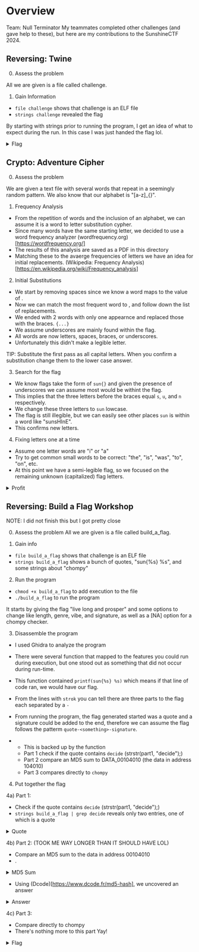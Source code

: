 # Overview

Team: Null Terminator
My teammates completed other challenges (and gave help to these), but here are my contributions to the SunshineCTF 2024.

## Reversing: Twine

0) Assess the problem
   
All we are given is a file called challenge.

1) Gain Information 
- `file challenge` shows that challenge is an ELF file
- `strings challenge` revealed the flag

By starting with strings prior to running the program, I get an idea of what to expect during the run. In this case I was just handed the flag lol.

<details>
  <summary>Flag</summary>

  - flag{youd_be_better_off_reading_the_source_code_directly_but_i_guess_this_is_fine}

</details>


## Crypto: Adventure Cipher

0) Assess the problem
   
We are given a text file with several words that repeat in a seemingly random pattern. We also know that our alphabet is "[a-z]_{}<space>".

1) Frequency Analysis
- From the repetition of words and the inclusion of an alphabet, we can assume it is a word to letter substitution cypher. 
- Since many words have the same starting letter, we decided to use a word frequency analyzer (wordfrequency.org)[https://wordfrequency.org/]
- The results of this analysis are saved as a PDF in this directory
- Matching these to the avaerge frequencies of letters we have an idea for initial replacements. (Wikipedia: Frequency Analysis)[https://en.wikipedia.org/wiki/Frequency_analysis]

2) Initial Substitutions
- We start by removing spaces since we know a word maps to the value of <space>. 
- Now we can match the most frequent word to <space>, and follow down the list of replacements.
- We ended with 2 words with only one appearnce and replaced those with the braces. `{...}`
- We assume underscores are mainly found within the flag.
- All words are now letters, spaces, braces, or underscores.
- Unfortunately this didn't make a legible letter.

TIP: Substitute the first pass as all capital letters. When you confirm a substitution change them to the lower case answer.

3) Search for the flag
- We know flags take the form of `sun{}` and given the presence of underscores we can assume most would be withint the flag.
- This implies that the three letters before the braces equal `s`, `u`, and `n` respectively.
- We change these three letters to `sun` lowcase.
- The flag is still illegible, but we can easily see other places `sun` is within a word like "sunsHInE".
- This confirms new letters. 

4) Fixing letters one at a time
- Assume one letter words are "i" or "a"
- Try to get common small words to be correct: "the", "is", "was", "to", "on", etc.
- At this point we have a semi-legible flag, so we focused on the remaining unknown (capitalized) flag letters.

<details>
  <summary>Profit</summary>

  - sun{the_almighty_alaric_and_blaze}

</details>

## Reversing: Build a Flag Workshop

NOTE: I did not finish this but I got pretty close

0) Assess the problem
All we are given is a file called build_a_flag.

1) Gain info
- `file build_a_flag` shows that challenge is an ELF file
- `strings build_a_flag` shows a bunch of quotes, "sun{%s} %s", and some strings about "chompy"

2) Run the program
- `chmod +x build_a_flag` to add execution to the file
- `./build_a_flag` to run the program

It starts by giving the flag "live long and prosper" and some options to change like length, genre, vibe, and signature, as well as a [NA] option for a chompy checker. 

3) Disassemble the program
- I used Ghidra to analyze the program
- There were several function that mapped to the features you could run during execution, but one stood out as something that did not occur during run-time.

- This function contained `printf(sun{%s} %s)` which means if that line of code ran, we would have our flag.
- From the lines with `strok` you can tell there are three parts to the flag each separated by a `-`
- From running the program, the flag generated started was a quote and a signature could be added to the end, therefore we can assume the flag follows the patterm `quote-<something>-signature`.
- - This is backed up by the function
  - Part 1 check if the quote contains `decide` (strstr(part1, "decide");)
  - Part 2 compare an MD5 sum to DATA_00104010 (the data in address 104010)
  - Part 3 compares directly to `chompy`

4) Put together the flag

4a) Part 1:
 -  Check if the quote contains `decide` (strstr(part1, "decide");)
 -  `strings build_a_flag | grep decide` reveals only two entries, one of which is a quote
<details>
  <summary>Quote</summary>

  - all_we_have_to_decide_is_what_to_do_with_the_time_given_to_us

</details>

4b) Part 2: (TOOK ME WAY LONGER THAN IT SHOULD HAVE LOL)
 - Compare an MD5 sum to the data in address 00104010
 - .
 <details>
  <summary>MD5 Sum</summary>

  - `AB17850978E36AAF6A2B8808F1DED971`
    
</details> 

 - Using (Dcode)[https://www.dcode.fr/md5-hash], we uncovered an answer

<details>
  <summary>Answer</summary>

  - gandalf
    
</details>

4c) Part 3: 
 - Compare directly to chompy
 - There's nothing more to this part Yay!

   
<details>
  <summary>Flag</summary>

  - sun{all_we_have_to_decide_is_what_to_do_with_the_time_given_to_us-gandalf-chompy}

</details>

